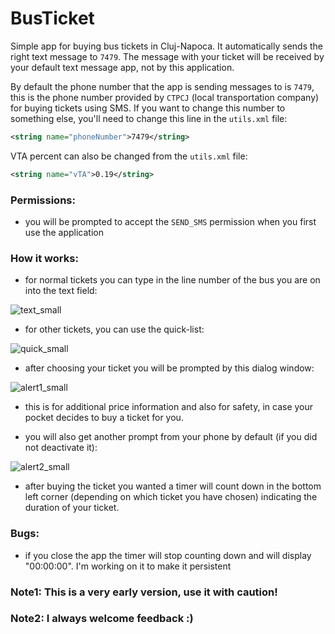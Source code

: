 # BusTicket
Simple app for buying bus tickets in Cluj-Napoca. It automatically sends the right text message to `7479`. The message with your ticket will be received by your default text message app, not by this application.

By default the phone number that the app is sending messages to is `7479`, this is the phone number provided by `CTPCJ` (local transportation company) for buying tickets using SMS. If you want to change this number to something else, you'll need to change this line in the `utils.xml` file:
```xml
<string name="phoneNumber">7479</string>
```

VTA percent can also be changed from the `utils.xml` file:
```xml
<string name="vTA">0.19</string>
```

### Permissions:
- you will be prompted to accept the `SEND_SMS` permission when you first use the application

### How it works:
- for normal tickets you can type in the line number of the bus you are on into the text field:

![text_small](https://cloud.githubusercontent.com/assets/15666137/26793488/da06a80e-4a26-11e7-8c5b-539dc6048120.png)
- for other tickets, you can use the quick-list:

![quick_small](https://cloud.githubusercontent.com/assets/15666137/26793491/db0c2454-4a26-11e7-988e-6ec5d0b5a3c7.png)
- after choosing your ticket you will be prompted by this dialog window:

![alert1_small](https://cloud.githubusercontent.com/assets/15666137/26793497/dde70fae-4a26-11e7-88cb-728197ded9d2.png)
- this is for additional price information and also for safety, in case your pocket decides to buy a ticket for you.

- you will also get another prompt from your phone by default (if you did not deactivate it):

![alert2_small](https://cloud.githubusercontent.com/assets/15666137/26793493/dc223388-4a26-11e7-8a47-e55a994386be.png)
- after buying the ticket you wanted a timer will count down in the bottom left corner (depending on which ticket you have chosen) indicating the duration of your ticket.


### Bugs:
- if you close the app the timer will stop counting down and will display "00:00:00". I'm working on it to make it persistent

### Note1: This is a very early version, use it with caution! 
### Note2: I always welcome feedback :)